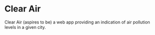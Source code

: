 # Clear Air

Clear Air (aspires to be) a web app providing an indication of air pollution levels in a given city.
